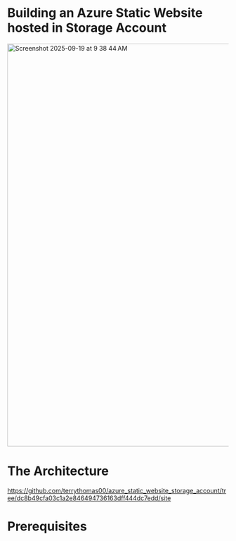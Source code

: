 # Building an Azure Static Website hosted in Storage Account

<img width="1619" height="916" alt="Screenshot 2025-09-19 at 9 38 44 AM" src="https://github.com/user-attachments/assets/d35f6b6c-a8b8-4082-97d1-5b5d7f7b6b3c" />

# The Architecture
https://github.com/terrythomas00/azure_static_website_storage_account/tree/dc8b49cfa03c1a2e846494736163dff444dc7edd/site
# Prerequisites
